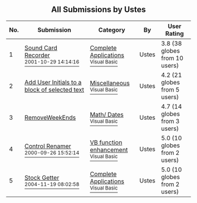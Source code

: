 ﻿<div align="center">

## All Submissions by Ustes

</div>

No.  | Submission | Category | By   | User Rating
---- | ---------- | -------- | ---- | -----------
1 | [Sound Card Recorder<br /><sup>2001-10-29 14:14:16</sup>](https://github.com/Planet-Source-Code/ustes-sound-card-recorder__1-28118) | [Complete Applications<br /><sup>Visual Basic</sup>](../ByCategory/complete-applications__1-27.md) | Ustes | 3.8 (38 globes from 10 users)
2 | [Add User Initials to a block of selected text<br />](https://github.com/Planet-Source-Code/ustes-add-user-initials-to-a-block-of-selected-text__1-5835) | [Miscellaneous<br /><sup>Visual Basic</sup>](../ByCategory/miscellaneous__1-1.md) | Ustes | 4.2 (21 globes from 5 users)
3 | [RemoveWeekEnds<br />](https://github.com/Planet-Source-Code/ustes-removeweekends__1-8953) | [Math/ Dates<br /><sup>Visual Basic</sup>](../ByCategory/math-dates__1-37.md) | Ustes | 4.7 (14 globes from 3 users)
4 | [Control Renamer<br /><sup>2000-09-26 15:52:14</sup>](https://github.com/Planet-Source-Code/ustes-control-renamer__1-11687) | [VB function enhancement<br /><sup>Visual Basic</sup>](../ByCategory/vb-function-enhancement__1-25.md) | Ustes | 5.0 (10 globes from 2 users)
5 | [Stock Getter<br /><sup>2004-11-19 08:02:58</sup>](https://github.com/Planet-Source-Code/ustes-stock-getter__1-57327) | [Complete Applications<br /><sup>Visual Basic</sup>](../ByCategory/complete-applications__1-27.md) | Ustes | 5.0 (10 globes from 2 users)
